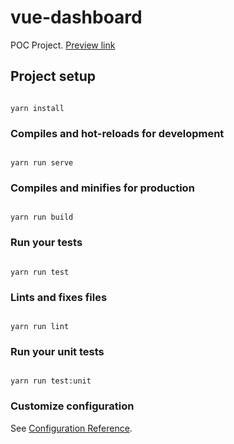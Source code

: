 
# vue-dashboard

POC Project. [Preview link](https://victorfdes.github.io/vue-dashboard/)
  

## Project setup

```

yarn install

```

### Compiles and hot-reloads for development

```

yarn run serve

```

### Compiles and minifies for production

```

yarn run build

```

### Run your tests

```

yarn run test

```

### Lints and fixes files

```

yarn run lint

```

### Run your unit tests

```

yarn run test:unit

```

### Customize configuration

See [Configuration Reference](https://cli.vuejs.org/config/).
